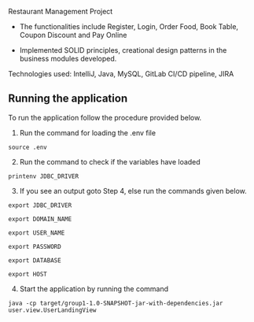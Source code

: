 Restaurant Management Project

- The functionalities include Register, Login, Order Food, Book Table, Coupon Discount and Pay Online

- Implemented SOLID principles, creational design patterns in the business modules developed.

Technologies used: IntelliJ, Java, MySQL, GitLab CI/CD pipeline, JIRA


## Running the application

To run the application follow the procedure provided below.
1. Run the command for loading the .env file
```
source .env
```
2. Run the command to check if the variables have loaded
```
printenv JDBC_DRIVER
```
3. If you see an output goto Step 4, else run the commands given below.
```
export JDBC_DRIVER
```
```
export DOMAIN_NAME
```
```
export USER_NAME
```
```
export PASSWORD
```
```
export DATABASE
```
```
export HOST
```
4. Start the application by running the command
```
java -cp target/group1-1.0-SNAPSHOT-jar-with-dependencies.jar user.view.UserLandingView
```
